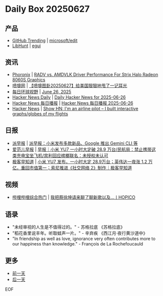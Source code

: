 # Daily Box 20250627

## 产品
- [GitHub Trending](https://github.com/trending?since=daily) | [microsoft/edit](https://github.com/microsoft/edit)
- [LibHunt](https://www.libhunt.com/) | [egui](https://www.libhunt.com/r/egui)

## 资讯
- [Phoronix](https://www.phoronix.com/) | [RADV vs. AMDVLK Driver Performance For Strix Halo Radeon 8060S Graphics](https://www.phoronix.com/review/radv-amdvlk-strix-halo)
- [喷嚏网](http://www.dapenti.com/blog/blog.asp?subjectid=70&name=xilei) | [【喷嚏图卦20250627】给美国狠狠地甩了一记耳光](http://www.dapenti.com/blog/more.asp?name=xilei&id=186768)
- [每日环球视野](https://idai.ly/) | [June 26, 2025](http://m.idai.ly/se/a193iG?1750867200)
- [Hacker News Daily](https://www.daemonology.net/hn-daily/) | [Daily Hacker News for 2025-06-26](https://www.daemonology.net/hn-daily/2025-06-26.html)
- [Hacker News 每日播报](https://hacker-news.agi.li/) | [Hacker News 每日播报 2025-06-26](https://hacker-news.agi.li/post/2025-06-26)
- [Hacker News](https://news.ycombinator.com/front) | [Show HN: I'm an airline pilot – I built interactive graphs/globes of my flights](https://news.ycombinator.com/item?id=44396518)

## 日报
- [派早报](https://sspai.com/tag/%E6%B4%BE%E6%97%A9%E6%8A%A5) | [派早报：小米发布多款新品、Google 推出 Gemini CLI 等](https://sspai.com/post/100629)
- [爱范儿早报](https://www.ifanr.com/category/ifanrnews) | [早报｜小米 YU7 一小时大定破 28.9 万台/民航局：禁止携带这类充电宝坐飞机/宾利回应槟榔联名：未授权未认可](https://www.ifanr.com/1628720)
- [极客早知道](https://www.geekpark.net/column/74) | [小米 YU7 发布，一小时大定 28.9万台；英伟达一夜涨 1.2 万亿，重回市值第一；索尼推进《社交网络 2》制作｜极客早知道](https://www.geekpark.net/news/350904)

## 视频
- [哔哩哔哩综合热门](https://www.bilibili.com/v/popular/all/) | [我把蔡徐坤请来聊了聊新歌以及...丨HOPICO](https://b23.tv/BV17eKBzKEuZ)

## 语录
- "未经审视的人生是不值得过的。" - 苏格拉底 《苏格拉底》
- "稻花香里说丰年。听取蛙声一片。" - 辛弃疾 《西江月·夜行黄沙道中》
- "In friendship as well as love, ignorance very often contributes more to our happiness than knowledge." - François de La Rochefoucauld

## 更多
- [前一天](daily-box-20250626.md)
- [后一天](daily-box-20250628.md)

EOF